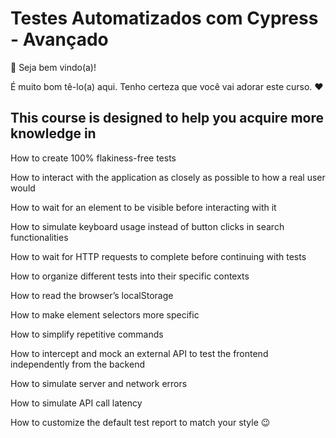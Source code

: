 # Testes Automatizados com Cypress - Avançado

👋 Seja bem vindo(a)!

É muito bom tê-lo(a) aqui. Tenho certeza que você vai adorar este curso. ❤️

## This course is designed to help you acquire more knowledge in

How to create 100% flakiness-free tests

How to interact with the application as closely as possible to how a real user would

How to wait for an element to be visible before interacting with it

How to simulate keyboard usage instead of button clicks in search functionalities

How to wait for HTTP requests to complete before continuing with tests

How to organize different tests into their specific contexts

How to read the browser’s localStorage

How to make element selectors more specific

How to simplify repetitive commands

How to intercept and mock an external API to test the frontend independently from the backend

How to simulate server and network errors

How to simulate API call latency

How to customize the default test report to match your style 😉


